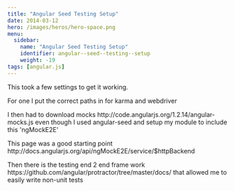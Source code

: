 ```yaml
---
title: "Angular Seed Testing Setup"
date: 2014-03-12
hero: /images/heros/hero-space.png
menu:
  sidebar:
    name: "Angular Seed Testing Setup"
    identifier: angular--seed--testing--setup
    weight: -19
tags: [angular.js]
---
```


<p>This took a few settings to get it working.</p>

<p>For one I put the correct paths in for karma and webdriver</p>
<script src="https://gist.github.com/alnutile/9518483.js"></script>

<p>I then had to download mocks http://code.angularjs.org/1.2.14/angular-mocks.js even though I used angular-seed and setup my module to include this &#39;ngMockE2E&#39;</p>

<p>This page was a good starting point http://docs.angularjs.org/api/ngMockE2E/service/$httpBackend</p>

<p>Then there is the testing end 2 end frame work https://github.com/angular/protractor/tree/master/docs/ that allowed me to easily write non-unit tests</p>

<p>&nbsp;</p>
